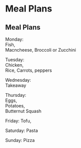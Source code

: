 # Meal Plans
## Meal Plans

Monday:   
Fish,  
Macncheese,
Broccoli or Zucchini

Tuesday:   
Chicken,   
Rice,
Carrots, peppers

Wednesday:   
Takeaway

Thursday:   
Eggs,   
Potatoes,   
Butternut Squash


Friday:
Tofu,


Saturday:
Pasta

Sunday:
Pizza